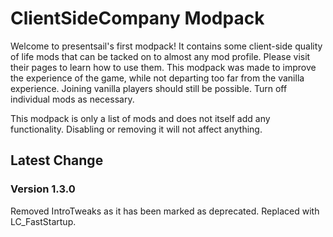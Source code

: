 # ClientSideCompany Modpack

Welcome to presentsail's first modpack! It contains some client-side 
quality of life mods that can be tacked on to almost any mod profile. 
Please visit their pages to learn how to use them. This modpack was 
made to improve the experience of the game, while not departing too 
far from the vanilla experience. Joining vanilla players should 
still be possible. Turn off individual mods as necessary.

This modpack is only a list of mods and does not itself add any 
functionality. Disabling or removing it will not affect anything.

## Latest Change
### Version 1.3.0

Removed IntroTweaks as it has been marked as deprecated. Replaced with LC_FastStartup.